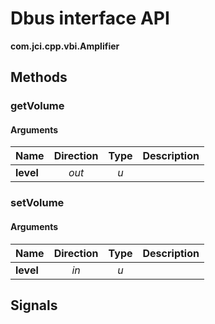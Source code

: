 
# Dbus interface API

**com.jci.cpp.vbi.Amplifier**


## Methods

### getVolume



#### Arguments

| Name | Direction | Type | Description |
| --- | :---: | :---: | --- |
| **level** | *out* | *u* |  |


### setVolume



#### Arguments

| Name | Direction | Type | Description |
| --- | :---: | :---: | --- |
| **level** | *in* | *u* |  |



## Signals
